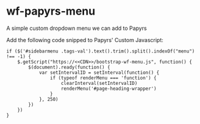 # wf-papyrs-menu
A simple custom dropdown menu we can add to Papyrs

Add the following code snipped to Papyrs' Custom Javascript:

```
if ($('#sidebarmenu .tags-val').text().trim().split().indexOf("menu") !== -1) {
	$.getScript("https://<<CDN>>/bootstrap-wf-menu.js", function() {
		$(document).ready(function() {
			var setIntervalID = setInterval(function() {
				if (typeof renderMenu === 'function') {
					clearInterval(setIntervalID)
					renderMenu('#page-heading-wrapper')
				}
			}, 250)
		})
	})
}
```
